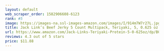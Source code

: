 ```yaml
---
layout: default 
﻿web_scraper_order: 1582906608-6123
rank: #5
image: https://images-na.ssl-images-amazon.com/images/I/914m7W7r27L.jpg
title: Jack Link’s Beef Jerky 5 Count Multipack, Teriyaki, 5, 0.625 oz. Bags – Flavorful Meat Snack for…
url: https://www.amazon.com/Jack-Links-Teriyaki-Protein-5-0-625oz/dp/B015SQAVB8/ref=zg_mw_grocery_5?_encoding=UTF8&psc=1&refRID=60J9MNPBBWB8RKQXQSF9
reviews: 4.3 out of 5 stars
price: $11.88 
---
```

